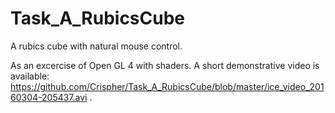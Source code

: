 # Task_A_RubicsCube
A rubics cube with natural mouse control.

As an excercise of Open GL 4 with shaders. A short demonstrative video is available: https://github.com/Crispher/Task_A_RubicsCube/blob/master/ice_video_20160304-205437.avi .
